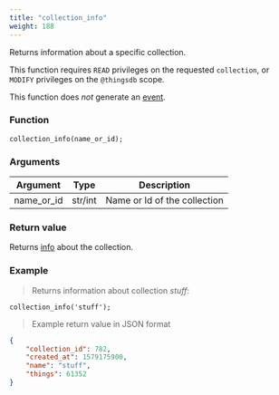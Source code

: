 ```yaml
---
title: "collection_info"
weight: 188
---
```


Returns information about a specific collection.

This function requires `READ` privileges on the requested `collection`, or `MODIFY`
privileges on the `@thingsdb` scope.

This function does *not* generate an [event](../../overview/events).

### Function

`collection_info(name_or_id);`

### Arguments

Argument | Type | Description
--------- | ----------- | -----------
name_or_id | str/int | Name or Id of the collection

### Return value

Returns [info](../../data-types/info) about the collection.

### Example

> Returns information about collection *stuff*:

```thingsdb,should_pass,@t
collection_info('stuff');
```

> Example return value in JSON format

```json
{
    "collection_id": 782,
    "created_at": 1579175900,
    "name": "stuff",
    "things": 61352
}
```
